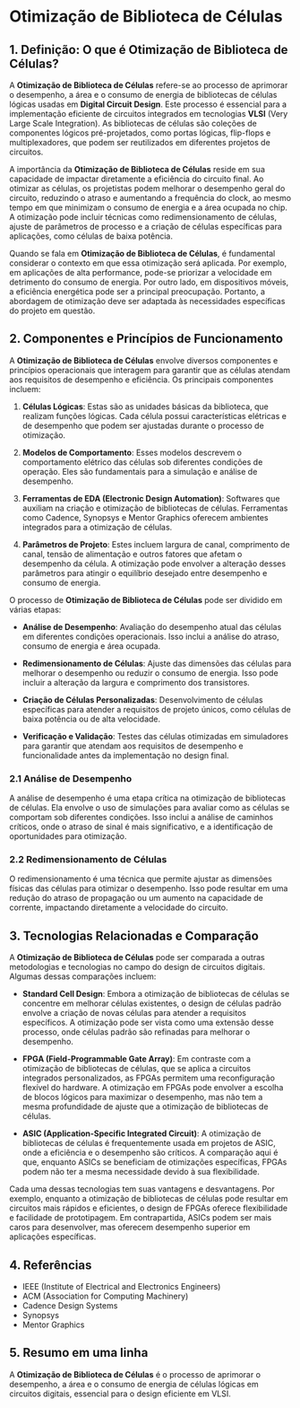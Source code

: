 # Otimização de Biblioteca de Células

## 1. Definição: O que é **Otimização de Biblioteca de Células**?
A **Otimização de Biblioteca de Células** refere-se ao processo de aprimorar o desempenho, a área e o consumo de energia de bibliotecas de células lógicas usadas em **Digital Circuit Design**. Este processo é essencial para a implementação eficiente de circuitos integrados em tecnologias **VLSI** (Very Large Scale Integration). As bibliotecas de células são coleções de componentes lógicos pré-projetados, como portas lógicas, flip-flops e multiplexadores, que podem ser reutilizados em diferentes projetos de circuitos. 

A importância da **Otimização de Biblioteca de Células** reside em sua capacidade de impactar diretamente a eficiência do circuito final. Ao otimizar as células, os projetistas podem melhorar o desempenho geral do circuito, reduzindo o atraso e aumentando a frequência do clock, ao mesmo tempo em que minimizam o consumo de energia e a área ocupada no chip. A otimização pode incluir técnicas como redimensionamento de células, ajuste de parâmetros de processo e a criação de células específicas para aplicações, como células de baixa potência.

Quando se fala em **Otimização de Biblioteca de Células**, é fundamental considerar o contexto em que essa otimização será aplicada. Por exemplo, em aplicações de alta performance, pode-se priorizar a velocidade em detrimento do consumo de energia. Por outro lado, em dispositivos móveis, a eficiência energética pode ser a principal preocupação. Portanto, a abordagem de otimização deve ser adaptada às necessidades específicas do projeto em questão.

## 2. Componentes e Princípios de Funcionamento
A **Otimização de Biblioteca de Células** envolve diversos componentes e princípios operacionais que interagem para garantir que as células atendam aos requisitos de desempenho e eficiência. Os principais componentes incluem:

1. **Células Lógicas**: Estas são as unidades básicas da biblioteca, que realizam funções lógicas. Cada célula possui características elétricas e de desempenho que podem ser ajustadas durante o processo de otimização.

2. **Modelos de Comportamento**: Esses modelos descrevem o comportamento elétrico das células sob diferentes condições de operação. Eles são fundamentais para a simulação e análise de desempenho.

3. **Ferramentas de EDA (Electronic Design Automation)**: Softwares que auxiliam na criação e otimização de bibliotecas de células. Ferramentas como Cadence, Synopsys e Mentor Graphics oferecem ambientes integrados para a otimização de células.

4. **Parâmetros de Projeto**: Estes incluem largura de canal, comprimento de canal, tensão de alimentação e outros fatores que afetam o desempenho da célula. A otimização pode envolver a alteração desses parâmetros para atingir o equilíbrio desejado entre desempenho e consumo de energia.

O processo de **Otimização de Biblioteca de Células** pode ser dividido em várias etapas:

- **Análise de Desempenho**: Avaliação do desempenho atual das células em diferentes condições operacionais. Isso inclui a análise do atraso, consumo de energia e área ocupada.

- **Redimensionamento de Células**: Ajuste das dimensões das células para melhorar o desempenho ou reduzir o consumo de energia. Isso pode incluir a alteração da largura e comprimento dos transistores.

- **Criação de Células Personalizadas**: Desenvolvimento de células específicas para atender a requisitos de projeto únicos, como células de baixa potência ou de alta velocidade.

- **Verificação e Validação**: Testes das células otimizadas em simuladores para garantir que atendam aos requisitos de desempenho e funcionalidade antes da implementação no design final.

### 2.1 Análise de Desempenho
A análise de desempenho é uma etapa crítica na otimização de bibliotecas de células. Ela envolve o uso de simulações para avaliar como as células se comportam sob diferentes condições. Isso inclui a análise de caminhos críticos, onde o atraso de sinal é mais significativo, e a identificação de oportunidades para otimização.

### 2.2 Redimensionamento de Células
O redimensionamento é uma técnica que permite ajustar as dimensões físicas das células para otimizar o desempenho. Isso pode resultar em uma redução do atraso de propagação ou um aumento na capacidade de corrente, impactando diretamente a velocidade do circuito.

## 3. Tecnologias Relacionadas e Comparação
A **Otimização de Biblioteca de Células** pode ser comparada a outras metodologias e tecnologias no campo do design de circuitos digitais. Algumas dessas comparações incluem:

- **Standard Cell Design**: Embora a otimização de bibliotecas de células se concentre em melhorar células existentes, o design de células padrão envolve a criação de novas células para atender a requisitos específicos. A otimização pode ser vista como uma extensão desse processo, onde células padrão são refinadas para melhorar o desempenho.

- **FPGA (Field-Programmable Gate Array)**: Em contraste com a otimização de bibliotecas de células, que se aplica a circuitos integrados personalizados, as FPGAs permitem uma reconfiguração flexível do hardware. A otimização em FPGAs pode envolver a escolha de blocos lógicos para maximizar o desempenho, mas não tem a mesma profundidade de ajuste que a otimização de bibliotecas de células.

- **ASIC (Application-Specific Integrated Circuit)**: A otimização de bibliotecas de células é frequentemente usada em projetos de ASIC, onde a eficiência e o desempenho são críticos. A comparação aqui é que, enquanto ASICs se beneficiam de otimizações específicas, FPGAs podem não ter a mesma necessidade devido à sua flexibilidade.

Cada uma dessas tecnologias tem suas vantagens e desvantagens. Por exemplo, enquanto a otimização de bibliotecas de células pode resultar em circuitos mais rápidos e eficientes, o design de FPGAs oferece flexibilidade e facilidade de prototipagem. Em contrapartida, ASICs podem ser mais caros para desenvolver, mas oferecem desempenho superior em aplicações específicas.

## 4. Referências
- IEEE (Institute of Electrical and Electronics Engineers)
- ACM (Association for Computing Machinery)
- Cadence Design Systems
- Synopsys
- Mentor Graphics

## 5. Resumo em uma linha
A **Otimização de Biblioteca de Células** é o processo de aprimorar o desempenho, a área e o consumo de energia de células lógicas em circuitos digitais, essencial para o design eficiente em VLSI.